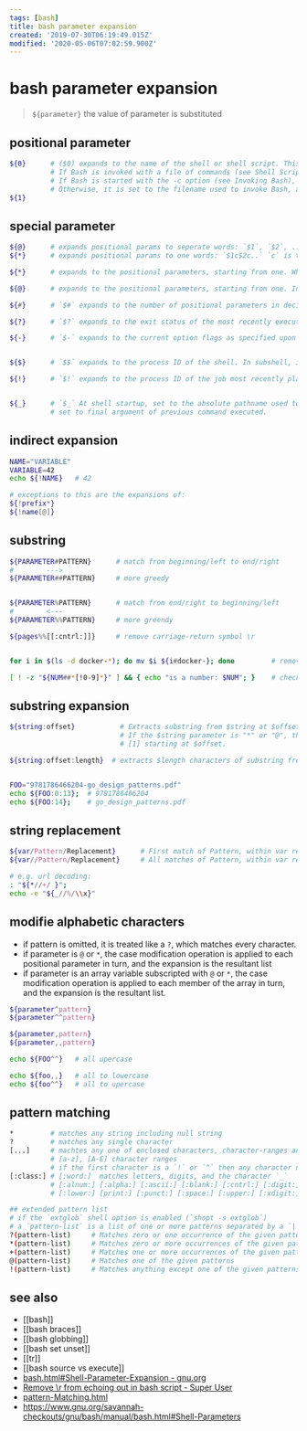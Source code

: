 ```yaml
---
tags: [bash]
title: bash parameter expansion
created: '2019-07-30T06:19:49.015Z'
modified: '2020-05-06T07:02:59.900Z'
---
```


# bash parameter expansion 

> `${parameter}` the value of parameter is substituted

## positional parameter
```sh
${0}      # ($0) expands to the name of the shell or shell script. This is set at shell initialization. 
          # If Bash is invoked with a file of commands (see Shell Scripts), $0 is set to the name of that file. 
          # If Bash is started with the -c option (see Invoking Bash), then $0 is set to the first argument after the string to be executed, if one is present. 
          # Otherwise, it is set to the filename used to invoke Bash, as given by argument zero.
${1}
```

## special parameter
```sh
${@}      # expands positional params to seperate words: `$1`, `$2`, ..`$N`
${*}      # expands positional params to one words: `$1c$2c..` `c` is the first character of `IFS`

${*}      # expands to the positional parameters, starting from one. When the expansion is not within double quotes, each positional parameter expands to a separate word. In contexts where it is performed, those words are subject to further word splitting and pathname expansion. When the expansion occurs within double quotes, it expands to a single word with the value of each parameter separated by the first character of the IFS special variable. That is, "$*" is equivalent to "$1c$2c…", where c is the first character of the value of the IFS variable. If IFS is unset, the parameters are separated by spaces. If IFS is null, the parameters are joined without intervening separators.

${@}      # expands to the positional parameters, starting from one. In contexts where word splitting is performed, this expands each positional parameter to a separate word; if not within double quotes, these words are subject to word splitting. In contexts where word splitting is not performed, this expands to a single word with each positional parameter separated by a space. When the expansion occurs within double quotes, and word splitting is performed, each parameter expands to a separate word. That is, "$@" is equivalent to "$1" "$2" …. If the double-quoted expansion occurs within a word, the expansion of the first parameter is joined with the beginning part of the original word, and the expansion of the last parameter is joined with the last part of the original word. When there are no positional parameters, "$@" and $@ expand to nothing (i.e., they are removed).

${#}      # `$#` expands to the number of positional parameters in decimal.

${?}      # `$?` expands to the exit status of the most recently executed foreground pipeline.

${-}      # `$-` expands to the current option flags as specified upon invocation, by the set builtin command, or those set by the shell itself (such as the -i option).


${$}      # `$$` expands to the process ID of the shell. In subshell, it expands to the process ID of the invoking shell, not the subshell

${!}      # `$!` expands to the process ID of the job most recently placed into the background, whether executed as an asynchronous command or using the bg builtin (see Job Control Builtins).


${_}      # `$_` At shell startup, set to the absolute pathname used to invoke the shell or shell script being executed 
          # set to final argument of previous command executed.
```

## indirect expansion
```sh
NAME="VARIABLE"
VARIABLE=42
echo ${!NAME}   # 42

# exceptions to this are the expansions of:
${!prefix*} 
${!name[@]}
```

## substring
```sh
${PARAMETER#PATTERN}      # match from beginning/left to end/right
#        --->
${PARAMETER##PATTERN}     # more greedy


${PARAMETER%PATTERN}      # match from end/right to beginning/left
#        <---   
${PARAMETER%%PATTERN}     # more greendy

${pages%%[[:cntrl:]]}     # remove carriage-return symbol \r


for i in $(ls -d docker-*); do mv $i ${i#docker-}; done         # remove prefix "docker-" from directories

[ ! -z "${NUM##*[!0-9]*}" ] && { echo "is a number: $NUM"; }    # check if number
```

## substring expansion
```sh
${string:offset}           # Extracts substring from $string at $offset
                           # If the $string parameter is "*" or "@", then this extracts the positional parameters, 
                           # [1] starting at $offset.

${string:offset:length}  # extracts $length characters of substring from $string at $offset.


FOO="9781786466204-go_design_patterns.pdf"
echo ${FOO:0:13};  # 9781786466204
echo ${FOO:14};    # go_design_patterns.pdf
```

## string replacement
```sh
${var/Pattern/Replacement}      # First match of Pattern, within var replaced with Replacement
${var//Pattern/Replacement}     # All matches of Pattern, within var replaced with Replacement

# e.g. url decoding:
: "${*//+/ }";
echo -e "${_//%/\\x}"
```

##  modifie alphabetic characters
- if pattern is omitted, it is treated like a `?`, which matches every character. 
- if parameter is `@` or `*`, the case modification operation is applied to each positional parameter in turn, and the expansion is the resultant list
- if parameter is an array variable subscripted with `@` or `*`, the case modification operation is applied to each member of the array in turn, and the expansion is the resultant list.
```sh
${parameter^pattern}
${parameter^^pattern}

${parameter,pattern}
${parameter,,pattern}

echo ${FOO^^}   # all upercase

echo ${foo,,}   # all to lowercase
echo ${foo^^}   # all to upercase
```

## pattern matching
```sh
*         # matches any string including null string
?         # matches any single character
[...]     # machtes any one of enclosed characters, character-ranges and character classes
          # [a-z], [A-E] character ranges
          # if the first character is a `!` or `^` then any character not enclosed is matched
[:class:] # [:word:]  matches letters, digits, and the character `_`
          # [:alnum:] [:alpha:] [:ascii:] [:blank:] [:cntrl:] [:digit:] [:graph:] 
          # [:lower:] [print:] [:punct:] [:space:] [:upper:] [:xdigit:]

## extended pattern list
# if the `extglob` shell option is enabled (`shopt -s extglob`)
# a `pattern-list` is a list of one or more patterns separated by a `|`
?(pattern-list)     # Matches zero or one occurrence of the given patterns
*(pattern-list)     # Matches zero or more occurrences of the given patterns
+(pattern-list)     # Matches one or more occurrences of the given patterns
@(pattern-list)     # Matches one of the given patterns
!(pattern-list)     # Matches anything except one of the given patterns
```

## see also
- [[bash]]
- [[bash braces]]
- [[bash globbing]]
- [[bash set unset]]
- [[tr]]
- [[bash source vs execute]]
- [bash.html#Shell-Parameter-Expansion - gnu.org](https://www.gnu.org/savannah-checkouts/gnu/bash/manual/bash.html#Shell-Parameter-Expansion)
- [Remove \\r from echoing out in bash script - Super User](https://superuser.com/a/1215968)
- [pattern-Matching.html](https://www.gnu.org/software/bash/manual/html_node/Pattern-Matching.html)
- https://www.gnu.org/savannah-checkouts/gnu/bash/manual/bash.html#Shell-Parameters
